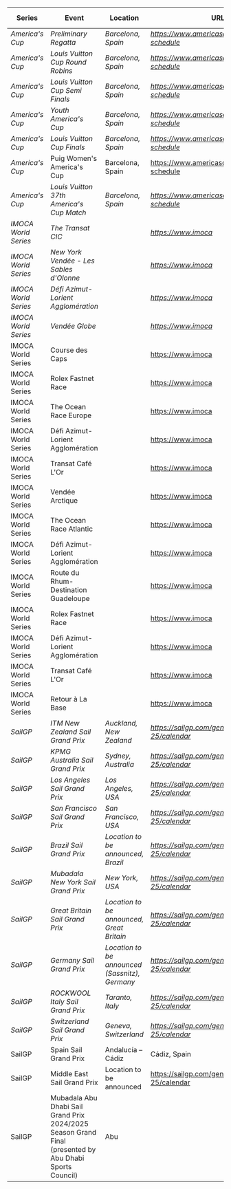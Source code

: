 | Series | Event | Location | URL | Start Date | End Date |
|---|---|---|---|---|---|
| *America's Cup* | *Preliminary Regatta* | *Barcelona, Spain* | *https://www.americascup.com/en/ac37-schedule* | *2024-08-22* | *2024-08-25* |
| *America's Cup* | *Louis Vuitton Cup Round Robins* | *Barcelona, Spain* | *https://www.americascup.com/en/ac37-schedule* | *2024-08-29* | *2024-09-08* |
| *America's Cup* | *Louis Vuitton Cup Semi Finals* | *Barcelona, Spain* | *https://www.americascup.com/en/ac37-schedule* | *2024-09-14* | *2024-09-19* |
| *America's Cup* | *Youth America's Cup* | *Barcelona, Spain* | *https://www.americascup.com/en/ac37-schedule* | *2024-09-17* | *2024-09-26* |
| *America's Cup* | *Louis Vuitton Cup Finals* | *Barcelona, Spain* | *https://www.americascup.com/en/ac37-schedule* | *2024-09-26* | *2024-10-05* |
| *America's Cup* | Puig Women's America's Cup | Barcelona, Spain | https://www.americascup.com/en/ac37-schedule | 2024-10-05 | 2024-10-13 |
| *America's Cup* | *Louis Vuitton 37th America's Cup Match* | *Barcelona, Spain* | *https://www.americascup.com/en/ac37-schedule* | *2024-10-12* | *2024-10-21* |
| *IMOCA World Series* | *The Transat CIC* |  | *https://www.imoca* | *2024* | *2024* |
| *IMOCA World Series* | *New York Vendée - Les Sables d'Olonne* |  | *https://www.imoca* | *2024* | *2024* |
| *IMOCA World Series* | *Défi Azimut-Lorient Agglomération* |  | *https://www.imoca* | *2024* | *2024* |
| *IMOCA World Series* | *Vendée Globe* |  | *https://www.imoca* | *2024* | *2025* |
| IMOCA World Series | Course des Caps |  | https://www.imoca | 2025-06-29 | 2025-06-29 |
| IMOCA World Series | Rolex Fastnet Race |  | https://www.imoca | 2025-07 | 2025-07 |
| IMOCA World Series | The Ocean Race Europe |  | https://www.imoca | 2025-08-10 | 2025-08-10 |
| IMOCA World Series | Défi Azimut-Lorient Agglomération |  | https://www.imoca | 2025-09 | 2025-09 |
| IMOCA World Series | Transat Café L'Or |  | https://www.imoca | 2025-10-26 | 2025-10-26 |
| IMOCA World Series | Vendée Arctique |  | https://www.imoca | 2026-06 | 2026-06 |
| IMOCA World Series | The Ocean Race Atlantic |  | https://www.imoca | 2026-08 | 2026-09 |
| IMOCA World Series | Défi Azimut-Lorient Agglomération |  | https://www.imoca | 2026-09 | 2026-09 |
| IMOCA World Series | Route du Rhum-Destination Guadeloupe |  | https://www.imoca | 2026 | 2026 |
| IMOCA World Series | Rolex Fastnet Race |  | https://www.imoca | 2027-07 | 2027-07 |
| IMOCA World Series | Défi Azimut-Lorient Agglomération |  | https://www.imoca | 2027 | 2027 |
| IMOCA World Series | Transat Café L'Or |  | https://www.imoca | 2027 | 2027 |
| IMOCA World Series | Retour à La Base |  | https://www.imoca | 2027 | 2027 |
| *SailGP* | *ITM New Zealand Sail Grand Prix* | *Auckland, New Zealand* | *https://sailgp.com/general/24-25/calendar* | *2025-01-18* | *2025-01-19* |
| *SailGP* | *KPMG Australia Sail Grand Prix* | *Sydney, Australia* | *https://sailgp.com/general/24-25/calendar* | *2025-02-08* | *2025-02-09* |
| *SailGP* | *Los Angeles Sail Grand Prix* | *Los Angeles, USA* | *https://sailgp.com/general/24-25/calendar* | *2025-03-15* | *2025-03-16* |
| *SailGP* | *San Francisco Sail Grand Prix* | *San Francisco, USA* | *https://sailgp.com/general/24-25/calendar* | *2025-03-22* | *2025-03-23* |
| *SailGP* | *Brazil Sail Grand Prix* | *Location to be announced, Brazil* | *https://sailgp.com/general/24-25/calendar* | *2025-05-03* | *2025-05-04* |
| *SailGP* | *Mubadala New York Sail Grand Prix* | *New York, USA* | *https://sailgp.com/general/24-25/calendar* | *2025-06-07* | *2025-06-08* |
| *SailGP* | *Great Britain Sail Grand Prix* | *Location to be announced, Great Britain* | *https://sailgp.com/general/24-25/calendar* | *2025-07-19* | *2025-07-20* |
| *SailGP* | *Germany Sail Grand Prix* | *Location to be announced (Sassnitz), Germany* | *https://sailgp.com/general/24-25/calendar* | *2025-08-16* | *2025-08-17* |
| *SailGP* | *ROCKWOOL Italy Sail Grand Prix* | *Taranto, Italy* | *https://sailgp.com/general/24-25/calendar* | *2025-09-06* | *2025-09-07* |
| *SailGP* | *Switzerland Sail Grand Prix* | *Geneva, Switzerland* | *https://sailgp.com/general/24-25/calendar* | *2025-09-20* | *2025-09-21* |
| SailGP | Spain Sail Grand Prix | Andalucía – Cádiz | Cádiz, Spain | https://sailgp.com/general/24-25/calendar | 2025-10-04 | 2025-10-05 |
| SailGP | Middle East Sail Grand Prix | Location to be announced | https://sailgp.com/general/24-25/calendar | 2025-11-07 | 2025-11-08 |
| SailGP | Mubadala Abu Dhabi Sail Grand Prix 2024/2025 Season Grand Final (presented by Abu Dhabi Sports Council) | Abu